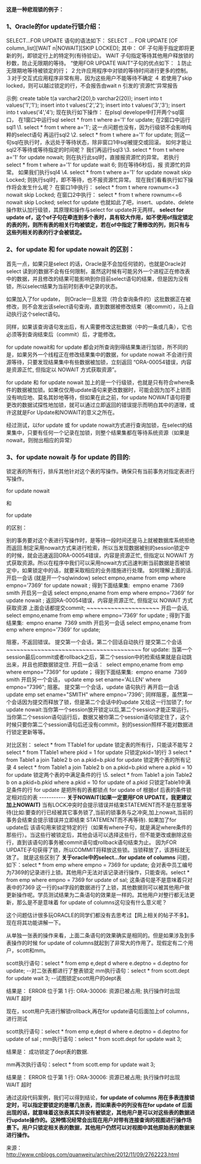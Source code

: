 **这是一种悲观锁的例子：**



### **1、Oracle的for update行锁介绍：**

SELECT...FOR UPDATE 语句的语法如下： 
SELECT ... FOR UPDATE [OF column_list][WAIT n|NOWAIT][SKIP LOCKED]; 
其中： 
OF 子句用于指定即将更新的列，即锁定行上的特定列(有待验证)。 
WAIT 子句指定等待其他用户释放锁的秒数，防止无限期的等待。 
“使用FOR UPDATE WAIT”子句的优点如下： 
１防止无限期地等待被锁定的行； 
２允许应用程序中对锁的等待时间进行更多的控制。 
３对于交互式应用程序非常有用，因为这些用户不能等待不确定 
４ 若使用了skip locked，则可以越过锁定的行，不会报告由wait n 引发的‘资源忙’异常报告



示例: 
create table t(a varchar2(20),b varchar2(20)); 
insert into t values('1','1'); 
insert into t values('2','2'); 
insert into t values('3','3'); 
insert into t values('4','4'); 
现在执行如下操作： 
在plsql develope中打开两个sql窗口， 
在1窗口中运行sql 
select * from t where a='1' for update; 
在2窗口中运行sql1 
\1. select * from t where a='1'; 这一点问题也没有，因为行级锁不会影响纯粹的select语句 
再运行sql2 
\2. select * from t where a='1' for update; 则这一句sql在执行时，永远处于等待状态，除非窗口1中sql被提交或回滚。 
如何才能让sql2不等待或等待指定的时间呢？ 我们再运行sql3 
\3. select * from t where a='1' for update nowait; 则在执行此sql时，直接报资源忙的异常。 
若执行 select * from t where a='1' for update wait 6; 则在等待6秒后，报 资源忙的异常。 
如果我们执行sql4 
\4. select * from t where a='1' for update nowait skip Locked; 则执行sql时，即不等待，也不报资源忙异常。 
现在我们看看执行如下操作将会发生什么呢？ 
在窗口1中执行： 
select * from t where rownum<=3 nowait skip Locked; 
在窗口2中执行： 
select * from t where rownum<=6 nowait skip Locked; 
select for update 也就如此了吧，insert、update、delete操作默认加行级锁，其原理和操作与select for update并无两样。 
**select for update of，这个of子句在牵连到多个表时，具有较大作用，如不使用of指定锁定的表的列，则所有表的相关行均被锁定，若在of中指定了需修改的列，则只有与这些列相关的表的行才会被锁定。**

### **2、for update 和 for update nowait 的区别：**

 首先一点，如果只是select 的话，Oracle是不会加任何锁的，也就是Oracle对 select 读到的数据不会有任何限制，虽然这时候有可能另外一个进程正在修改表中的数据，并且修改的结果可能影响到你目前select语句的结果，但是因为没有锁，所以select结果为当前时刻表中记录的状态。

 如果加入了for update， 则Oracle一旦发现（符合查询条件的）这批数据正在被修改，则不会发出该select语句查询，直到数据被修改结束（被commit），马上自动执行这个select语句。

 同样，如果该查询语句发出后，有人需要修改这批数据（中的一条或几条），它也必须等到查询结束后（commit）后，才能修改。

for update nowait和 for update 都会对所查询到得结果集进行加锁，所不同的是，如果另外一个线程正在修改结果集中的数据，for update nowait 不会进行资源等待，只要发现结果集中有些数据被加锁，立刻返回 “ORA-00054错误，内容是资源正忙, 但指定以 NOWAIT 方式获取资源”。

for update 和 for update nowait 加上的是一个行级锁，也就是只有符合where条件的数据被加锁。如果仅仅用update语句来更改数据时，可能会因为加不上锁而没有响应地、莫名其妙地等待，但如果在此之前，for  update NOWAIT语句将要更改的数据试探性地加锁，就可以通过立即返回的错误提示而明白其中的道理，或许这就是For Update和NOWAIT的意义之所在。

 经过测试，以for update 或 for update nowait方式进行查询加锁，在select的结果集中，只要有任何一个记录在加锁，则整个结果集都在等待系统资源（如果是nowait，则抛出相应的异常）

 

### **3、for update nowait 与 for update 的目的**: 

锁定表的所有行，排斥其他针对这个表的写操作。确保只有当前事务对指定表进行写操作。

for update nowait

和

 for update

的区别：

别的事务要对这个表进行写操作时，是等待一段时间还是马上就被数据库系统拒绝而返回.制定采用nowait方式来进行检索，所以当发现数据被别的session锁定中的时候，就会迅速返回ORA-00054错误，内容是资源正忙, 但指定以 NOWAIT 方式获取资源。所以在程序中我们可以采用nowait方式迅速判断当前数据是否被锁定中，如果锁定中的话，就要采取相应的业务措施进行处理。 
如何理解上面的话. 
开启一会话 (就是开一个sqlwindow) 
  select  empno,ename from emp where empno='7369' for update nowait ; 
得到下面结果集: 
​    empno  ename 
​    7369    smith 
开启另一会话 
  select  empno,ename from emp where empno='7369' for update nowait ; 
返回RA-00054错误，内容是资源正忙, 但指定以 NOWAIT 方式获取资源 
上面会话都提交commit; 
\~~~~~~~~~~~~~~~~~~~~~ 
开启一会话, 
  select  empno,ename from emp where empno='7369' for update ; 
得到下面结果集: 
​    empno  ename 
​    7369    smith 
开启另一会话 
  select  empno,ename from emp where empno='7369' for update;

阻塞，不返回错误。 
提交第一个会话，第二个回话自动执行 
提交第二个会话 
\~~~~~~~~~~~~~~~~~~~~~~~~~~~~~~~~~~~~~~~ 
   for update: 当第一个session最后commit或者rollback之后，第二个session中的检索结果就是自动跳出来，并且也把数据锁定住. 
  开启一会话： 
​     select empno,ename from emp   where empno="7369" for update； 
得到下面结果集: 
​    empno  ename 
​    7369    smith 
开启另一个会话， 
   update emp set ename='ALLEN'  where empno="7396"; 
阻塞。 
  提交第一个会话，update 语句执行 
再开启一会话 
​    update emp set ename="SMITH" where empno='7396'; 
同样阻塞，虽然第一个会话因为提交而释放了锁，但是第二个会话中的update 又给这一行加锁了; 
for update nowait:当你第一个session放开锁定以后,第二个session才能正常运行。当你第二个session语句运行后，数据又被你第二个session语句锁定住了，这个时候只要你第二个session语句后还没有commit，别的session照样不能对数据进行锁定更新等等。

对比区别： 
select * from TTable1 for update 锁定表的所有行，只能读不能写 
2  select * from TTable1 where pkid = 1 for update 只锁定pkid=1的行 
3  select * from Table1 a join Table2 b on a.pkid=b.pkid for update 锁定两个表的所有记录 
4 select * from Table1 a join Table2 b on a.pkid=b.pkid where a.pkid = 10 for update 锁定两个表的中满足条件的行 
\5. select * from Table1 a join Table2 b on a.pkid=b.pkid where a.pkid = 10 for update of a.pkid 只锁定Table1中满足条件的行 
for update 是把所有的表都锁点 for update of 根据of 后表的条件锁定相对应的表 
\----------- 
**关于NOWAIT(如果一定要用FOR UPDATE，我更建议加上NOWAIT)** 
当有LOCK冲突时会提示错误并结束STATEMENT而不是在那里等待(比如:要查的行已经被其它事务锁了,当前的锁事务与之冲突,加上nowait,当前的事务会结束会提示错误并立即结束 STATEMENT而不再等待). 
如果加了for update后 该语句用来锁定特定的行（如果有where子句，就是满足where条件的那些行）。当这些行被锁定后，其他会话可以选择这些行，但不能更改或删除这些行，直到该语句的事务被commit语句或rollback语句结束为止。 
因为FOR   UPDATE子句获得了锁，所以COMMIT将释放这些锁。当锁释放了，该游标就无效了。 
就是这些区别了 
**关于oracle中的select...for update of columns** 
问题，如下：select * from emp where empno = 7369 for update; 会对表中员工编号为7369的记录进行上锁。其他用户无法对该记录进行操作，只能查询。select * from emp where empno = 7369 for update of sal; 这条语句是不是意味着只对表中的7369 这一行的sal字段的数据进行了上锁，其他数据则可以被其他用户做更新操作呢。学员测试结果为二条语句的效果是一样的。其他用户对整行都无法更新，那么是不是意味着 for update of columns这句没有什么意义呢？

  这个问题估计很多玩ORACLE的同学们都没有去思考过【网上相关的帖子不多】。现在将其功能讲解一下。

  从单独一张表的操作来看，上面二条语句的效果确实是相同的。但是如果涉及到多表操作的时候 for update of columns就起到了非常大的作用了。现假定有二个用户，scott和mm。

scott执行语句：select * from emp e,dept d where e.deptno = d.deptno for update; --对二张表都进行了整表锁定 
mm执行语句：select * from scott.dept for update wait 3; --试图锁定scott用户的dept表

结果是： 
ERROR 位于第 1 行: 
ORA-30006: 资源已被占用; 执行操作时出现 WAIT 超时

现在，scott用户先进行解锁rollback,再在for update语句后面加上of columns，进行测试

scott执行语句：select * from emp e,dept d where e.deptno = d.deptno for update of sal ; 
mm执行语句：select * from scott.dept for update wait 3;

结果是： 
成功锁定了dept表的数据.

mm再次执行语句：select * from scott.emp for update wait 3;

结果是： 
ERROR 位于第 1 行: 
ORA-30006: 资源已被占用; 执行操作时出现 WAIT 超时

通过这段代码案例，我们可以得到结论，**for update of columns 用在多表连接锁定时，可以指定要锁定的是哪几张表，而如果表中的列没有在for update of 后面出现的话，就意味着这张表其实并没有被锁定，其他用户是可以对这些表的数据进行update操作的。这种情况经常会出现在用户对带有连接查询的视图进行操作场景下。用户只锁定相关表的数据，其他用户仍然可以对视图中其他原始表的数据来进行操作。** 

来源： <http://www.cnblogs.com/quanweiru/archive/2012/11/09/2762223.html>